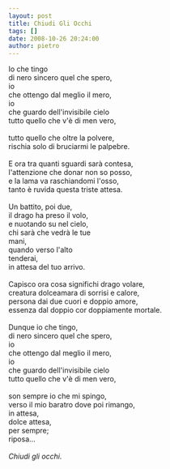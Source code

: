 ```yaml
---
layout: post
title: Chiudi Gli Occhi
tags: []
date: 2008-10-26 20:24:00
author: pietro
---
```

Io che tingo<br/>di nero sincero quel che spero,<br/>io<br/>che ottengo dal meglio il mero,<br/>io<br/>che guardo dell'invisibile cielo<br/>tutto quello che v'è di men vero,<br/><br/>tutto quello che oltre la polvere,<br/>rischia solo di bruciarmi le palpebre.<br/><br/>E ora tra quanti sguardi sarà contesa,<br/>l'attenzione che donar non so posso,<br/>e la lama va raschiandomi l'osso,<br/>tanto è ruvida questa triste attesa.<br/><br/>Un battito, poi due,<br/>il drago ha preso il volo,<br/>e nuotando su nel cielo,<br/>chi sarà che vedrà le tue<br/>mani,<br/>quando verso l'alto<br/>tenderai,<br/>in attesa del tuo arrivo.<br/><br/>Capisco ora cosa significhi drago volare,<br/>creatura dolceamara di sorrisi e calore,<br/>persona dai due cuori e doppio amore,<br/>essenza dal doppio cor doppiamente mortale.<br/><br/>Dunque io che tingo,<br/>di nero sincero quel che spero,<br/>io<br/>che ottengo dal meglio il mero,<br/>io<br/>che guardo dell'invisibile cielo<br/>tutto quello che v'è di men vero,<br/><br/>son sempre io che mi spingo,<br/>verso il mio baratro dove poi rimango,<br/>in attesa,<br/>dolce attesa,<br/>per sempre;<br/>riposa...<br/><br/><span style="font-style: italic">Chiudi gli occhi.</span>
